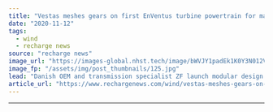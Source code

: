 ```yaml
---
title: "Vestas meshes gears on first EnVentus turbine powertrain for mass manufacture"
date: "2020-11-12"
tags: 
  - wind
  - recharge news
source: "recharge news"
image_url: "https://images-global.nhst.tech/image/bWVJY1padEk1K0Y3N012V0pYQ3VPYUs0SEhtdXY0cGtlRnNPa2N2d2w3Zz0=/nhst/binary/eeaa7177e8d95842095ef55584cbc6ab"
image_fp: "/assets/img/post_thumbnails/125.jpg"
lead: "Danish OEM and transmission specialist ZF launch modular design to lower cost and speed deployment in global wind sector"
article_url: "https://www.rechargenews.com/wind/vestas-meshes-gears-on-first-enventus-turbine-powertrain-for-mass-manufacture/2-1-911720"
---
```


---
